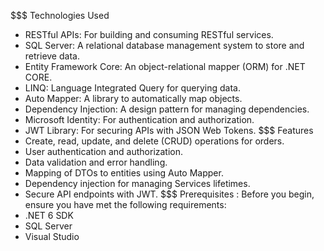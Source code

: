 $$$ Technologies Used
- RESTful APIs: For building and consuming RESTful services.
- SQL Server: A relational database management system to store and retrieve data.
- Entity Framework Core: An object-relational mapper (ORM) for .NET CORE.
- LINQ: Language Integrated Query for querying data.
- Auto Mapper: A library to automatically map objects.
- Dependency Injection: A design pattern for managing dependencies.
- Microsoft Identity: For authentication and authorization.
- JWT Library: For securing APIs with JSON Web Tokens.
$$$ Features
- Create, read, update, and delete (CRUD) operations for orders.
- User authentication and authorization.
- Data validation and error handling.
- Mapping of DTOs to entities using Auto Mapper.
- Dependency injection for managing Services lifetimes.
- Secure API endpoints with JWT.
$$$ Prerequisites : Before you begin, ensure you have met the following requirements:
- .NET 6 SDK
- SQL Server
- Visual Studio
